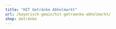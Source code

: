 ```yaml
---
title: "HIT Getränke Abholmarkt"
url: /bayerisch-gmain/hit-getraenke-abholmarkt/
shop: Getränke
---
```

